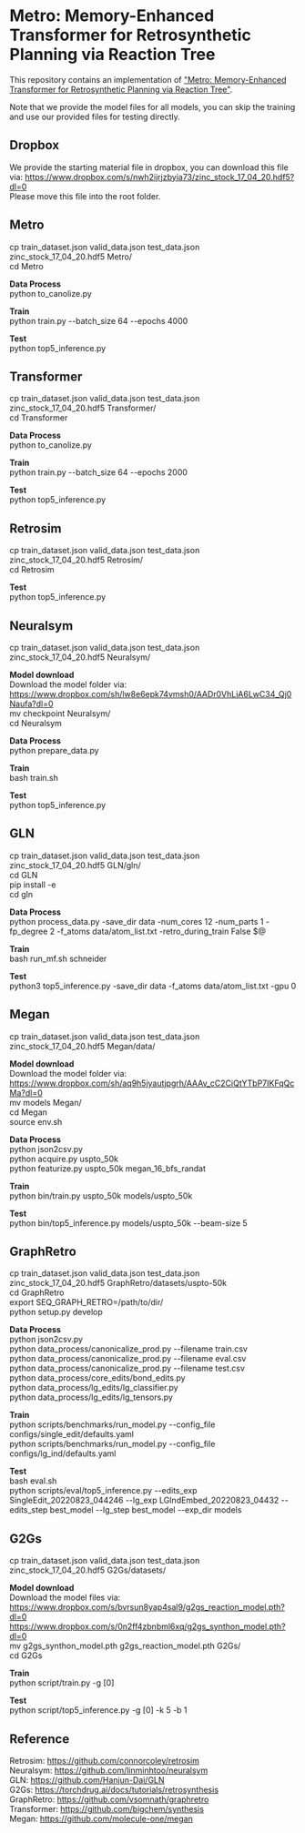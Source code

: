 # Metro: Memory-Enhanced Transformer for Retrosynthetic Planning via Reaction Tree  

This repository contains an implementation of ["Metro: Memory-Enhanced Transformer for Retrosynthetic Planning via Reaction Tree"](https://arxiv.org/pdf/2209.15315.pdf).  

Note that we provide the model files for all models, you can skip the training and use our provided files for testing directly.  



## Dropbox 

We provide the starting material file in dropbox, you can download this file via: 
https://www.dropbox.com/s/nwh2ijrjzbyia73/zinc_stock_17_04_20.hdf5?dl=0  
Please move this file into the root folder.  




## Metro 

cp train_dataset.json valid_data.json test_data.json zinc_stock_17_04_20.hdf5 Metro/  
cd Metro  

**Data Process**  
python to_canolize.py  

**Train**  
python train.py --batch_size 64 --epochs 4000  

**Test**  
python top5_inference.py  




## Transformer  

cp train_dataset.json valid_data.json test_data.json zinc_stock_17_04_20.hdf5 Transformer/  
cd Transformer  

**Data Process**  
python to_canolize.py  

**Train**  
python train.py --batch_size 64 --epochs 2000  

**Test**  
python top5_inference.py  




## Retrosim  

cp train_dataset.json valid_data.json test_data.json zinc_stock_17_04_20.hdf5 Retrosim/  
cd Retrosim  

**Test**  
python top5_inference.py  




## Neuralsym  

cp train_dataset.json valid_data.json test_data.json zinc_stock_17_04_20.hdf5 Neuralsym/  

**Model download**  
Download the model folder via:  
https://www.dropbox.com/sh/lw8e6epk74vmsh0/AADr0VhLiA6LwC34_Qj0Naufa?dl=0  
mv checkpoint Neuralsym/  
cd Neuralsym  

**Data Process**  
python prepare_data.py  

**Train**  
bash train.sh  

**Test**  
python top5_inference.py  




## GLN  

cp train_dataset.json valid_data.json test_data.json zinc_stock_17_04_20.hdf5 GLN/gln/  
cd GLN  
pip install -e  
cd gln  

**Data Process**  
python process_data.py -save_dir data -num_cores 12 -num_parts 1 -fp_degree 2 -f_atoms data/atom_list.txt -retro_during_train False $@  

**Train**  
bash run_mf.sh schneider  

**Test**  
python3 top5_inference.py -save_dir data -f_atoms data/atom_list.txt -gpu 0  




## Megan

cp train_dataset.json valid_data.json test_data.json zinc_stock_17_04_20.hdf5 Megan/data/  

**Model download**  
Download the model folder via:  
https://www.dropbox.com/sh/aq9h5jyautjpgrh/AAAv_cC2CiQtYTbP7IKFqQcMa?dl=0  
mv models Megan/  
cd Megan  
source env.sh  

**Data Process**  
python json2csv.py  
python acquire.py uspto_50k  
python featurize.py uspto_50k megan_16_bfs_randat  

**Train**  
python bin/train.py uspto_50k models/uspto_50k  

**Test**  
python bin/top5_inference.py models/uspto_50k --beam-size 5  




## GraphRetro  

cp train_dataset.json valid_data.json test_data.json zinc_stock_17_04_20.hdf5 GraphRetro/datasets/uspto-50k  
cd GraphRetro  
export SEQ_GRAPH_RETRO=/path/to/dir/  
python setup.py develop  

**Data Process**  
python json2csv.py  
python data_process/canonicalize_prod.py --filename train.csv  
python data_process/canonicalize_prod.py --filename eval.csv  
python data_process/canonicalize_prod.py --filename test.csv  
python data_process/core_edits/bond_edits.py  
python data_process/lg_edits/lg_classifier.py  
python data_process/lg_edits/lg_tensors.py  

**Train**  
python scripts/benchmarks/run_model.py --config_file configs/single_edit/defaults.yaml  
python scripts/benchmarks/run_model.py --config_file configs/lg_ind/defaults.yaml  

**Test**  
bash eval.sh  
python scripts/eval/top5_inference.py --edits_exp SingleEdit_20220823_044246 --lg_exp LGIndEmbed_20220823_04432 --edits_step best_model --lg_step best_model --exp_dir models  




## G2Gs  

cp train_dataset.json valid_data.json test_data.json zinc_stock_17_04_20.hdf5 G2Gs/datasets/  

**Model download**  
Download the model files via:  
https://www.dropbox.com/s/bvrsun8yap4sal9/g2gs_reaction_model.pth?dl=0  
https://www.dropbox.com/s/0n2ff4zbnbml6xq/g2gs_synthon_model.pth?dl=0  
mv g2gs_synthon_model.pth g2gs_reaction_model.pth G2Gs/  
cd G2Gs  

**Train**  
python script/train.py -g [0]  

**Test**  
python script/top5_inference.py -g [0] -k 5 -b 1  



## Reference  

Retrosim: https://github.com/connorcoley/retrosim  
Neuralsym: https://github.com/linminhtoo/neuralsym  
GLN: https://github.com/Hanjun-Dai/GLN  
G2Gs: https://torchdrug.ai/docs/tutorials/retrosynthesis  
GraphRetro: https://github.com/vsomnath/graphretro  
Transformer: https://github.com/bigchem/synthesis  
Megan: https://github.com/molecule-one/megan  
